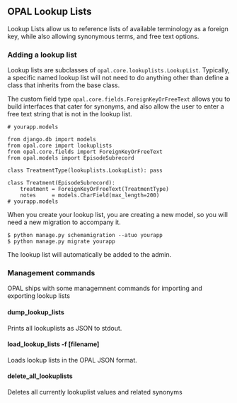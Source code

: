 ## OPAL Lookup Lists

Lookup Lists allow us to reference lists of available terminology as a foreign key, while
also allowing synonymous terms, and free text options.

### Adding a lookup list

Lookup lists are subclasses of `opal.core.lookuplists.LookupList`. Typically, a specific named
lookup list will not need to do anything other than define a class that inherits from the base
class.

The custom field type `opal.core.fields.ForeignKeyOrFreeText` allows you to build interfaces
that cater for synonyms, and also allow the user to enter a free text string that is not in
the lookup list.

    # yourapp.models

    from django.db import models
    from opal.core import lookuplists
    from opal.core.fields import ForeignKeyOrFreeText
    from opal.models import EpisodeSubrecord

    class TreatmentType(lookuplists.LookupList): pass

    class Treatment(EpisodeSubrecord):
        treatment = ForeignKeyOrFreeText(TreatmentType)
        notes     = models.CharField(max_length=200)
    # yourapp.models


When you create your lookup list, you are creating a new model, so you will need a new migration
to accompany it.

    $ python manage.py schemamigration --atuo yourapp
    $ python manage.py migrate yourapp

The lookup list will automatically be added to the admin.

### Management commands

OPAL ships with some managemnent commands for importing and exporting lookup lists

#### dump_lookup_lists

Prints all lookuplists as JSON to stdout.

#### load_lookup_lists -f [filename]

Loads lookup lists in the OPAL JSON format.

#### delete_all_lookuplists

Deletes all currently lookuplist values and related synonyms
